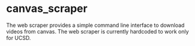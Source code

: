 # canvas_scraper
The web scraper provides a simple command line interface to download videos from canvas. The web scraper is currently hardcoded to work only for UCSD.  
